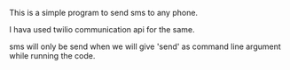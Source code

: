 This is a simple program to send sms to any phone.
 
I hava used twilio communication api for the same.

sms will only be send when we will give 'send' as command line argument while running the code.